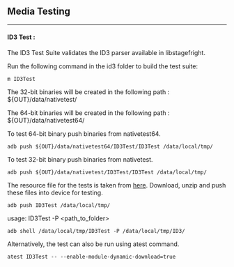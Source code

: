 ## Media Testing ##
---
#### ID3 Test :
The ID3 Test Suite validates the ID3 parser available in libstagefright.

Run the following command in the id3 folder to build the test suite:
```
m ID3Test
```

The 32-bit binaries will be created in the following path : ${OUT}/data/nativetest/

The 64-bit binaries will be created in the following path : ${OUT}/data/nativetest64/

To test 64-bit binary push binaries from nativetest64.
```
adb push ${OUT}/data/nativetest64/ID3Test/ID3Test /data/local/tmp/
```

To test 32-bit binary push binaries from nativetest.
```
adb push ${OUT}/data/nativetest/ID3Test/ID3Test /data/local/tmp/
```

The resource file for the tests is taken from [here](https://storage.googleapis.com/android_media/frameworks/av/media/libstagefright/id3/test/ID3Test.zip ).
Download, unzip and push these files into device for testing.

```
adb push ID3Test /data/local/tmp/
```

usage: ID3Test -P \<path_to_folder\>
```
adb shell /data/local/tmp/ID3Test -P /data/local/tmp/ID3/
```
Alternatively, the test can also be run using atest command.

```
atest ID3Test -- --enable-module-dynamic-download=true
```
